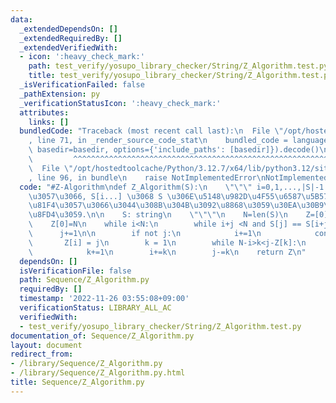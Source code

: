```yaml
---
data:
  _extendedDependsOn: []
  _extendedRequiredBy: []
  _extendedVerifiedWith:
  - icon: ':heavy_check_mark:'
    path: test_verify/yosupo_library_checker/String/Z_Algorithm.test.py
    title: test_verify/yosupo_library_checker/String/Z_Algorithm.test.py
  _isVerificationFailed: false
  _pathExtension: py
  _verificationStatusIcon: ':heavy_check_mark:'
  attributes:
    links: []
  bundledCode: "Traceback (most recent call last):\n  File \"/opt/hostedtoolcache/Python/3.12.7/x64/lib/python3.12/site-packages/onlinejudge_verify/documentation/build.py\"\
    , line 71, in _render_source_code_stat\n    bundled_code = language.bundle(stat.path,\
    \ basedir=basedir, options={'include_paths': [basedir]}).decode()\n          \
    \         ^^^^^^^^^^^^^^^^^^^^^^^^^^^^^^^^^^^^^^^^^^^^^^^^^^^^^^^^^^^^^^^^^^^^^^^^^^^^^^^^^\n\
    \  File \"/opt/hostedtoolcache/Python/3.12.7/x64/lib/python3.12/site-packages/onlinejudge_verify/languages/python.py\"\
    , line 96, in bundle\n    raise NotImplementedError\nNotImplementedError\n"
  code: "#Z-Algorithm\ndef Z_Algorithm(S):\n    \"\"\" i=0,1,...,|S|-1 \u306B\u5BFE\
    \u3057\u3066, S[i...] \u3068 S \u306E\u5148\u982D\u4F55\u6587\u5B57\u304C\u4E00\
    \u81F4\u3057\u3066\u3044\u308B\u304B\u3092\u8868\u3059\u30EA\u30B9\u30C8\u3092\
    \u8FD4\u3059.\n\n    S: string\n    \"\"\"\n    N=len(S)\n    Z=[0]*N\n    i,j=1,0\n\
    \    Z[0]=N\n    while i<N:\n        while i+j <N and S[j] == S[i+j]:\n      \
    \      j+=1\n\n        if not j:\n            i+=1\n            continue\n\n \
    \       Z[i] = j\n        k = 1\n        while N-i>k<j-Z[k]:\n            Z[i+k]=Z[k]\n\
    \            k+=1\n        i+=k\n        j-=k\n    return Z\n"
  dependsOn: []
  isVerificationFile: false
  path: Sequence/Z_Algorithm.py
  requiredBy: []
  timestamp: '2022-11-26 03:55:08+09:00'
  verificationStatus: LIBRARY_ALL_AC
  verifiedWith:
  - test_verify/yosupo_library_checker/String/Z_Algorithm.test.py
documentation_of: Sequence/Z_Algorithm.py
layout: document
redirect_from:
- /library/Sequence/Z_Algorithm.py
- /library/Sequence/Z_Algorithm.py.html
title: Sequence/Z_Algorithm.py
---
```


